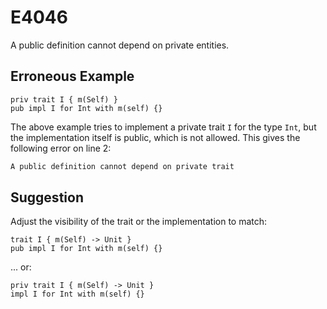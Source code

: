 # E4046

A public definition cannot depend on private entities.

## Erroneous Example

```moonbit
priv trait I { m(Self) }
pub impl I for Int with m(self) {}
```

The above example tries to implement a private trait `I` for the type `Int`,
but the implementation itself is public, which is not allowed.
This gives the following error on line 2:

```default
A public definition cannot depend on private trait
```

## Suggestion

Adjust the visibility of the trait or the implementation to match:

```moonbit
trait I { m(Self) -> Unit }
pub impl I for Int with m(self) {}
```

... or:

```moonbit
priv trait I { m(Self) -> Unit }
impl I for Int with m(self) {}
```
